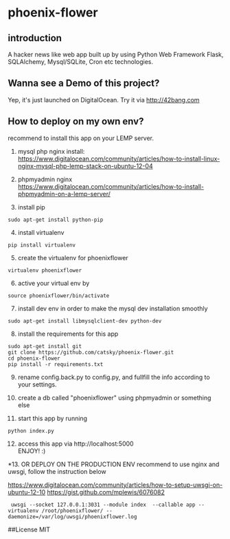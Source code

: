 phoenix-flower
==============

## introduction
A hacker news like web app built up by using Python Web Framework Flask, SQLAlchemy, Mysql/SQLite, Cron etc technologies.

## Wanna see a Demo of this project?
Yep, it's just launched on DigitalOcean. Try it via http://42bang.com

## How to deploy on my own env?
recommend to install this app on your LEMP server.

1. mysql php nginx install:
https://www.digitalocean.com/community/articles/how-to-install-linux-nginx-mysql-php-lemp-stack-on-ubuntu-12-04

2. phpmyadmin nginx
https://www.digitalocean.com/community/articles/how-to-install-phpmyadmin-on-a-lemp-server/

3. install pip
```
sudo apt-get install python-pip
```

4. install virtualenv
```
pip install virtualenv
```

5. create the virtualenv for phoenixflower
```
virtualenv phoenixflower
```

6. active your virtual env by
```
source phoenixflower/bin/activate
```

7. install dev env in order to make the mysql dev installation smoothly
```
sudo apt-get install libmysqlclient-dev python-dev
```

8. install the requirements for this app
```
sudo apt-get install git
git clone https://github.com/catsky/phoenix-flower.git
cd phoenix-flower
pip install -r requirements.txt
```

9. rename config.back.py  to config.py, and fullfill the info according to your settings.

10. create a db called "phoenixflower" using phpmyadmin or something else

11. start this app by running
```
python index.py
```

12. access this app via 
http://localhost:5000  
ENJOY! :)

*13. OR DEPLOY ON THE PRODUCTION ENV
recommend to use nginx and uwsgi, follow the instruction below

https://www.digitalocean.com/community/articles/how-to-setup-uwsgi-on-ubuntu-12-10
https://gist.github.com/mplewis/6076082
```
 uwsgi --socket 127.0.0.1:3031 --module index  --callable app --virtualenv /root/phoenixflower/ --daemonize=/var/log/uwsgi/phoenixflower.log
```

##License
MIT
